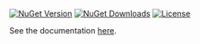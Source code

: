 [![NuGet Version](https://img.shields.io/nuget/v/Configuration.Reader.svg)](https://www.nuget.org/packages/Configuration.Reader)
[![NuGet Downloads](https://img.shields.io/nuget/dt/Configuration.Reader.svg)](https://www.nuget.org/packages/Configuration.Reader)
[![License](https://img.shields.io/github/license/B1tF8er/Configuration.Reader.svg?style=flat-square)](https://github.com/B1tF8er/configuration-reader/blob/master/LICENSE)

See the documentation [here](./docs/README.md).
